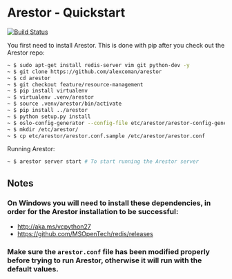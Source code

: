 # Arestor - Quickstart

[![Build Status](https://travis-ci.org/alexcoman/arestor.svg?branch=master)](https://travis-ci.org/alexcoman/arestor)


You first need to install Arestor. This is done with pip after you check out the Arestor repo:
```bash
~ $ sudo apt-get install redis-server vim git python-dev -y
~ $ git clone https://github.com/alexcoman/arestor
~ $ cd arestor
~ $ git checkout feature/resource-management
~ $ pip install virtualenv
~ $ virtualenv .venv/arestor
~ $ source .venv/arestor/bin/activate
~ $ pip install ../arestor
~ $ python setup.py install
~ $ oslo-config-generator --config-file etc/arestor/arestor-config-generator.conf
~ $ mkdir /etc/arestor/
~ $ cp etc/arestor/arestor.conf.sample /etc/arestor/arestor.conf
```

Running Arestor: 
```bash
~ $ arestor server start # To start running the Arestor server

```

## Notes
### On Windows you will need to install these dependencies, in order for the Arestor installation to be successful: 
* http://aka.ms/vcpython27
* https://github.com/MSOpenTech/redis/releases

### Make sure the `arestor.conf` file has been modified properly before trying to run Arestor, otherwise it will run with the default values.